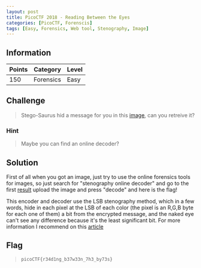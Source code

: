 ```yaml
---
layout: post
title: PicoCTF 2018 - Reading Between the Eyes
categories: [PicoCTF, Forenscis]
tags: [Easy, Forensics, Web tool, Stenography, Image]
---
```


## Information

| Points |Category  | Level|
|--|--|--|
| 150 | Forensics |Easy |

## Challenge

>Stego-Saurus hid a message for you in this [image](https://2018shell.picoctf.com/static/9129761dbc4bf494c47429f85ddf7434/husky.png), can you retreive it?

### Hint

>Maybe you can find an online decoder?

## Solution

First of all when you got an image, just try to use the online forensics tools for images, so just search for "stenography online decoder" and go to the first [result](https://stylesuxx.github.io/steganography/)
upload the image and press "decode" and here is the flag!

This encoder and decoder use the LSB stenography method, which in a few words, hide in each pixel at the LSB of each color (the pixel is an R,G,B byte for each one of them) a bit from the encrypted message, and the naked eye can't see any difference because it's the least significant bit.
For more information I recommend on this [article](https://www.boiteaklou.fr/Steganography-Least-Significant-Bit.html)



## Flag
> `picoCTF{r34d1ng_b37w33n_7h3_by73s}`
